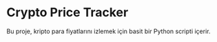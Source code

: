 # Crypto Price Tracker

Bu proje, kripto para fiyatlarını izlemek için basit bir Python scripti içerir.
